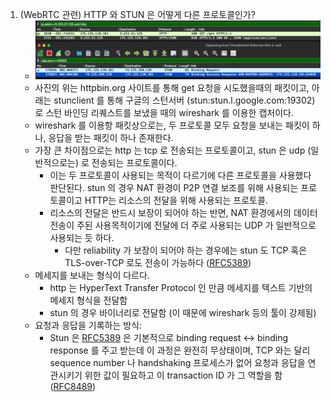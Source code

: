 1. (WebRTC 관련) HTTP 와 STUN 은 어떻게 다른 프로토콜인가?
   - ![img.png](img.png)
   - 사진의 위는 httpbin.org 사이트를 통해 get 요청을 시도했을때의 패킷이고, 아래는 stunclient 를 통해 구글의 스턴서버 (stun:stun.l.google.com:19302) 로 스턴 바인딩 리퀘스트를 보냈을 때의 wireshark 를 이용한 캡처이다.
   - wireshark 를 이용항 패킷상으로는, 두 프로토콜 모두 요청을 보내는 패킷이 하나, 응답을 받는 패킷이 하나 존재한다.
   - 가장 큰 차이점으로는 http 는 tcp 로 전송되는 프로토콜이고, stun 은 udp (일반적으로는) 로 전송되는 프로토콜이다.
     - 이는 두 프로토콜이 사용되는 목적이 다르기에 다른 프로토콜을 사용했다 판단된다. stun 의 경우 NAT 환경이 P2P 연결 보조를 위해 사용되는 프로토콜이고 HTTP는 리소스의 전달을 위해 사용되는 프로토콜.
     - 리소스의 전달은 반드시 보장이 되어야 하는 반면, NAT 환경에서의 데이터 전송이 주된 사용목적이기에 전달에 더 주로 사용되는 UDP 가 일반적으로 사용되는 듯 하다.
       - 다만 reliability 가 보장이 되어야 하는 경우에는 stun 도 TCP 혹은 TLS-over-TCP 로도 전송이 가능하다 ([RFC5389](https://www.rfc-editor.org/rfc/rfc5389#section-7.2.2))
   - 메세지를 보내는 형식이 다르다. 
     - http 는 HyperText Transfer Protocol 인 만큼 메세지를 텍스트 기반의 메세지 형식을 전달함
     - stun 의 경우 바이너리로 전달함 (이 때문에 wireshark 등의 툴이 강제됨)
   - 요청과 응답을 기록하는 방식:
     - Stun 은 [RFC5389](https://datatracker.ietf.org/doc/html/rfc5389#section-7.2.1) 은 기본적으로 binding request <-> binding response 를 주고 받는데 이 과정은 완전히 무상태이며, TCP 와는 달리 sequence number 나 handshaking 프로세스가 없어 요청과 응답을 연관시키기 위한 값이 필요하고 이 transaction ID 가 그 역할을 함 ([RFC8489](https://datatracker.ietf.org/doc/html/rfc8489#section-2))
